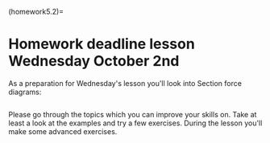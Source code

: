 (homework5.2)=
# Homework deadline lesson Wednesday October 2nd

As a preparation for Wednesday's lesson you'll look into Section force diagrams:

```{tableofcontents}
```

Please go through the topics which you can improve your skills on. Take at least a look at the examples and try a few exercises. During the lesson you'll make some advanced exercises.
